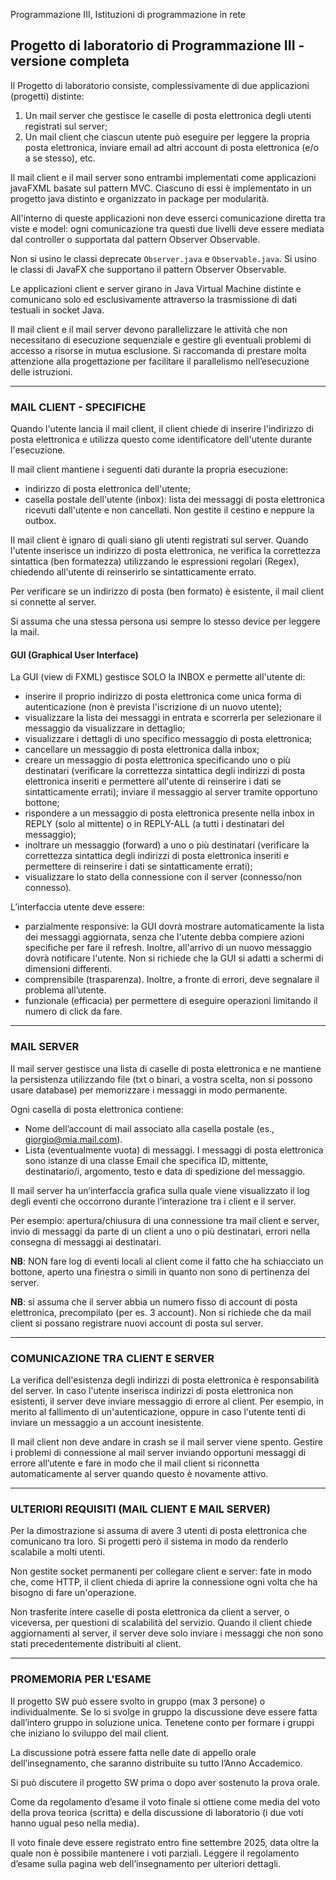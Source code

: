Programmazione III, Istituzioni di programmazione in rete

## Progetto di laboratorio di Programmazione III - versione completa

Il Progetto di laboratorio consiste, complessivamente di due applicazioni (progetti) distinte:

1. Un mail server che gestisce le caselle di posta elettronica degli utenti registrati sul server;
2. Un mail client che ciascun utente può eseguire per leggere la propria posta elettronica, inviare email ad altri account di posta elettronica (e/o a se stesso), etc.

Il mail client e il mail server sono entrambi implementati come applicazioni javaFXML basate sul pattern MVC. Ciascuno di essi è implementato in un progetto java distinto e organizzato in package per modularità.

All'interno di queste applicazioni non deve esserci comunicazione diretta tra viste e model: ogni comunicazione tra questi due livelli deve essere mediata dal controller o supportata dal pattern Observer Observable.

Non si usino le classi deprecate `Observer.java` e `Observable.java`. Si usino le classi di JavaFX che supportano il pattern Observer Observable.

Le applicazioni client e server girano in Java Virtual Machine distinte e comunicano solo ed esclusivamente attraverso la trasmissione di dati testuali in socket Java.

Il mail client e il mail server devono parallelizzare le attività che non necessitano di esecuzione sequenziale e gestire gli eventuali problemi di accesso a risorse in mutua esclusione. Si raccomanda di prestare molta attenzione alla progettazione per facilitare il parallelismo nell’esecuzione delle istruzioni.

***

### MAIL CLIENT - SPECIFICHE

Quando l'utente lancia il mail client, il client chiede di inserire l'indirizzo di posta elettronica e utilizza questo come identificatore dell'utente durante l'esecuzione.

Il mail client mantiene i seguenti dati durante la propria esecuzione:

* indirizzo di posta elettronica dell'utente;
* casella postale dell'utente (inbox): lista dei messaggi di posta elettronica ricevuti dall'utente e non cancellati. Non gestite il cestino e neppure la outbox.

Il mail client è ignaro di quali siano gli utenti registrati sul server. Quando l'utente inserisce un indirizzo di posta elettronica, ne verifica la correttezza sintattica (ben formatezza) utilizzando le espressioni regolari (Regex), chiedendo all'utente di reinserirlo se sintatticamente errato.

Per verificare se un indirizzo di posta (ben formato) è esistente, il mail client si connette al server.

Si assuma che una stessa persona usi sempre lo stesso device per leggere la mail.

#### GUI (Graphical User Interface)

La GUI (view di FXML) gestisce SOLO la INBOX e permette all'utente di:

* inserire il proprio indirizzo di posta elettronica come unica forma di autenticazione (non è prevista l'iscrizione di un nuovo utente);
* visualizzare la lista dei messaggi in entrata e scorrerla per selezionare il messaggio da visualizzare in dettaglio;
* visualizzare i dettagli di uno specifico messaggio di posta elettronica;
* cancellare un messaggio di posta elettronica dalla inbox;
* creare un messaggio di posta elettronica specificando uno o più destinatari (verificare la correttezza sintattica degli indirizzi di posta elettronica inseriti e permettere all'utente di reinserire i dati se sintatticamente errati); inviare il messaggio al server tramite opportuno bottone;
* rispondere a un messaggio di posta elettronica presente nella inbox in REPLY (solo al mittente) o in REPLY-ALL (a tutti i destinatari del messaggio);
* inoltrare un messaggio (forward) a uno o più destinatari (verificare la correttezza sintattica degli indirizzi di posta elettronica inseriti e permettere di reinserire i dati se sintatticamente errati);
* visualizzare lo stato della connessione con il server (connesso/non connesso).

L’interfaccia utente deve essere:

* parzialmente responsive: la GUI dovrà mostrare automaticamente la lista dei messaggi aggiornata, senza che l'utente debba compiere azioni specifiche per fare il refresh. Inoltre, all'arrivo di un nuovo messaggio dovrà notificare l'utente. Non si richiede che la GUI si adatti a schermi di dimensioni differenti.
* comprensibile (trasparenza). Inoltre, a fronte di errori, deve segnalare il problema all’utente.
* funzionale (efficacia) per permettere di eseguire operazioni limitando il numero di click da fare.

***

### MAIL SERVER

Il mail server gestisce una lista di caselle di posta elettronica e ne mantiene la persistenza utilizzando file (txt o binari, a vostra scelta, non si possono usare database) per memorizzare i messaggi in modo permanente.

Ogni casella di posta elettronica contiene:

* Nome dell’account di mail associato alla casella postale (es., <giorgio@mia.mail.com>).
* Lista (eventualmente vuota) di messaggi. I messaggi di posta elettronica sono istanze di una classe Email che specifica ID, mittente, destinatario/i, argomento, testo e data di spedizione del messaggio.

Il mail server ha un’interfaccia grafica sulla quale viene visualizzato il log degli eventi che occorrono durante l’interazione tra i client e il server.

Per esempio: apertura/chiusura di una connessione tra mail client e server, invio di messaggi da parte di un client a uno o più destinatari, errori nella consegna di messaggi ai destinatari.

**NB**: NON fare log di eventi locali al client come il fatto che ha schiacciato un bottone, aperto una finestra o simili in quanto non sono di pertinenza del server.

**NB**: si assuma che il server abbia un numero fisso di account di posta elettronica, precompilato (per es. 3 account). Non si richiede che da mail client si possano registrare nuovi account di posta sul server.

***

### COMUNICAZIONE TRA CLIENT E SERVER

La verifica dell'esistenza degli indirizzi di posta elettronica è responsabilità del server. In caso l'utente inserisca indirizzi di posta elettronica non esistenti, il server deve inviare messaggio di errore al client. Per esempio, in merito al fallimento di un'autenticazione, oppure in caso l'utente tenti di inviare un messaggio a un account inesistente.

Il mail client non deve andare in crash se il mail server viene spento. Gestire i problemi di connessione al mail server inviando opportuni messaggi di errore all’utente e fare in modo che il mail client si riconnetta automaticamente al server quando questo è novamente attivo.

***

### ULTERIORI REQUISITI (MAIL CLIENT E MAIL SERVER)

Per la dimostrazione si assuma di avere 3 utenti di posta elettronica che comunicano tra loro. Si progetti però il sistema in modo da renderlo scalabile a molti utenti.

Non gestite socket permanenti per collegare client e server: fate in modo che, come HTTP, il client chieda di aprire la connessione ogni volta che ha bisogno di fare un'operazione.

Non trasferite intere caselle di posta elettronica da client a server, o viceversa, per questioni di scalabilità del servizio. Quando il client chiede aggiornamenti al server, il server deve solo inviare i messaggi che non sono stati precedentemente distribuiti al client.

***

### PROMEMORIA PER L'ESAME

Il progetto SW può essere svolto in gruppo (max 3 persone) o individualmente. Se lo si svolge in gruppo la discussione deve essere fatta dall’intero gruppo in soluzione unica. Tenetene conto per formare i gruppi che iniziano lo sviluppo del mail client.

La discussione potrà essere fatta nelle date di appello orale dell’insegnamento, che saranno distribuite su tutto l’Anno Accademico.

Si può discutere il progetto SW prima o dopo aver sostenuto la prova orale.

Come da regolamento d’esame il voto finale si ottiene come media del voto della prova teorica (scritta) e della discussione di laboratorio (i due voti hanno ugual peso nella media).

Il voto finale deve essere registrato entro fine settembre 2025, data oltre la quale non è possibile mantenere i voti parziali. Leggere il regolamento d’esame sulla pagina web dell’insegnamento per ulteriori dettagli.
